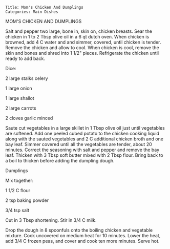 ~~~ recipe-info
Title: Mom's Chicken And Dumplings
Categories: Main Dishes
~~~

MOM'S CHICKEN AND DUMPLINGS

Salt and pepper two large, bone in, skin on, chicken breasts.  Sear the chicken in 1 to 2 Tbsp olive
oil in a 6 qt dutch oven.  When chicken is browned, add 4 C water and and simmer, covered, until
chicken is tender.  Remove the chicken and allow to cool.  When chicken is cool, remove the skin and
bones and shred into 1 1/2" pieces.  Refrigerate the chicken until ready to add back.

Dice:

2 large stalks celery

1 large onion

1 large shallot

2 large carrots

2 cloves garlic minced

Saute cut vegetables in a large skillet in 1 Tbsp olive oil just until vegetables are softened.  Add
one peeled cubed potato to the chicken cooking liquid along with the sauted vegetables and 2  C
additional chicken broth and one bay leaf.  Simmer covered until all the vegetables are tender,
about 20 minutes.  Correct the seasoning with salt and pepper and remove the bay leaf.  Thicken with
3 Tbsp soft butter mixed with 2 Tbsp flour.  Bring back to a boil to thicken before adding the
dumpling dough.

Dumplings

Mix together:

1 1/2 C flour

2 tsp baking powder

3/4 tsp salt

Cut in 3 Tbsp shortening.   Stir in 3/4 C milk.

Drop the dough in 8 spoonfuls onto the boiling chicken and vegetable mixture.  Cook uncovered on
medium heat for 10 minutes.  Lower the heat, add 3/4 C frozen peas, and cover and cook ten more
minutes.  Serve hot.
